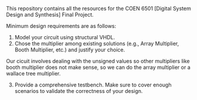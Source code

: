 This repository contains all the resources for the COEN 6501 [Digital System Design and Synthesis] Final Project.

Minimum design requirements are as follows: 
1. Model your circuit using structural VHDL. 
2. Chose the multiplier among existing solutions (e.g., Array Multiplier, Booth Multiplier, 
etc.) and justify your choice. 

Our cicuit involves dealing with the unsigned values so other multipliers like booth multiplier does not make sense, so we can do the array multiplier or a wallace tree multiplier.   

3. Provide a comprehensive testbench. Make sure to cover enough scenarios to validate 
the correctness of your design. 